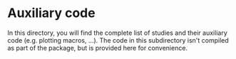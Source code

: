 # Auxiliary code

In this directory, you will find the complete list of studies and their auxiliary code (e.g. plotting macros, ...).
The code in this subdirectory isn't compiled as part of the package, but is provided here for convenience. 
